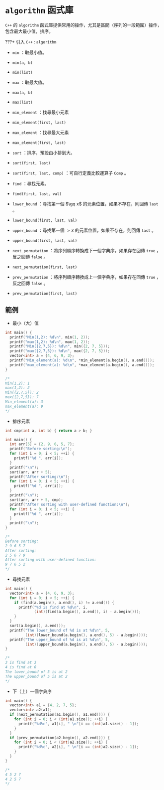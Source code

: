 #  `algorithm` 函式庫

 `C++` 的 `algorithm` 函式庫提供常用的操作，尤其是區間（序列的一段範圍）操作，包含最大最小值，排序。

???+ 引入
     `C++` : `algorithm` 

-  `min` ：取最小值。
-  `min(a, b)` 
-  `min(list)` 
-  `max` ：取最大值。
-  `max(a, b)` 
-  `max(list)` 


-  `min_element` ：找尋最小元素
-  `min_element(first, last)` 
-  `max_element` ：找尋最大元素
-  `max_element(first, last)` 


-  `sort` ：排序，預設由小排到大。
-  `sort(first, last)` 
-  `sort(first, last, comp)` ：可自行定義比較運算子 `Comp` 。
-  `find` ：尋找元素。
-  `find(first, last, val)` 
-  `lower_bound` ：尋找第一個 $\gq x$ 的元素位置，如果不存在，則回傳 `last` 。
-  `lower_bound(first, last, val)` 
-  `upper_bound` ：尋找第一個 $> x$ 的元素位置，如果不存在，則回傳 `last` 。
-  `upper_bound(first, last, val)` 
-  `next_permutation` ：將序列順序轉換成下一個字典序，如果存在回傳 `true` ，反之回傳 `false` 。
-  `next_permutation(first, last)` 
-  `prev_permutation` ：將序列順序轉換成上一個字典序，如果存在回傳 `true` ，反之回傳 `false` 。
-  `prev_permutation(first, last)` 

## 範例

- 最小（大）值

```cpp
int main() {
  printf("Min(1,2): %d\n", min(1, 2));
  printf("max(1,2): %d\n", max(1, 2));
  printf("Min({2,7,5}): %d\n", min({2, 7, 5}));
  printf("max({2,7,5}): %d\n", max({2, 7, 5}));
  vector<int> a = {4, 6, 9, 3};
  printf("Min_element(a): %d\n", *min_element(a.begin(), a.end()));
  printf("max_element(a): %d\n", *max_element(a.begin(), a.end()));
}

/*
Min(1,2): 1
max(1,2): 2
Min({2,7,5}): 2
max({2,7,5}): 7
Min_element(a): 3
max_element(a): 9
*/
```

- 排序元素

```cpp
int cmp(int a, int b) { return a > b; }

int main() {
  int arr[5] = {2, 9, 6, 5, 7};
  printf("Before sorting:\n");
  for (int i = 0; i < 5; ++i) {
    printf("%d ", arr[i]);
  }
  printf("\n");
  sort(arr, arr + 5);
  printf("After sorting:\n");
  for (int i = 0; i < 5; ++i) {
    printf("%d ", arr[i]);
  }
  printf("\n");
  sort(arr, arr + 5, cmp);
  printf("After sorting with user-defined function:\n");
  for (int i = 0; i < 5; ++i) {
    printf("%d ", arr[i]);
  }
  printf("\n");
}

/*
Before sorting:
2 9 6 5 7
After sorting:
2 5 6 7 9
After sorting with user-defined function:
9 7 6 5 2
*/
```

- 尋找元素

```cpp
int main() {
  vector<int> a = {4, 6, 9, 3};
  for (int i = 0; i < 5; ++i) {
    if (find(a.begin(), a.end(), i) != a.end()) {
      printf("%d is find at %d\n", i,
             (int)(find(a.begin(), a.end(), i) - a.begin()));
    }
  }
  sort(a.begin(), a.end());
  printf("The lower_bound of %d is at %d\n", 5,
         (int)(lower_bound(a.begin(), a.end(), 5) - a.begin()));
  printf("The upper_bound of %d is at %d\n", 5,
         (int)(upper_bound(a.begin(), a.end(), 5) - a.begin()));
}

/*
3 is find at 3
4 is find at 0
The lower_bound of 5 is at 2
The upper_bound of 5 is at 2
*/
```

- 下（上）一個字典序

```cpp
int main() {
  vector<int> a1 = {4, 2, 7, 5};
  vector<int> a2(a1);
  if (next_permutation(a1.begin(), a1.end())) {
    for (int i = 0; i < (int)a1.size(); ++i) {
      printf("%d%c", a1[i], " \n"[i == (int)a1.size() - 1]);
    }
  }
  if (prev_permutation(a2.begin(), a2.end())) {
    for (int i = 0; i < (int)a2.size(); ++i) {
      printf("%d%c", a2[i], " \n"[i == (int)a2.size() - 1]);
    }
  }
}

/*
4 5 2 7
4 2 5 7
*/
```

[^1]:  [algoruthm 函式庫 in cplusplus](https://cplusplus.com/reference/algorithm/) 
